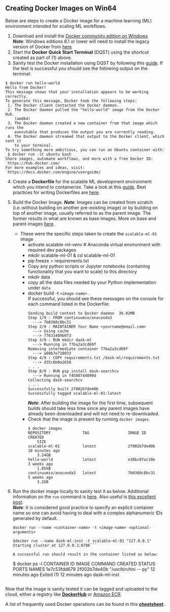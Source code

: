 
## Creating Docker Images on Win64  
  
Below are steps to create a Docker image for a machine learning (ML) environment intended for scaling ML workflows.  
  
1. Download and install the [Docker community edition on Windows](https://docs.docker.com/docker-for-windows/install/)       
   ***Note***: Windows editions 8.1 or lower will need to install the legacy version of Docker from [here](https://docs.docker.com/toolbox/overview/)
2. Start the **Docker Quick Start Terminal** (DQST) using the shortcut created as part of (1) above.  
3. Sanity test the Docker installation using DQST by following this [guide](https://docs.docker.com/get-started/#test-docker-version). If the test is successful you should see the following output on the terminal:  
```  
$ docker run hello-world  
Hello from Docker!  
This message shows that your installation appears to be working correctly.  
To generate this message, Docker took the following steps:  
 1. The Docker client contacted the Docker daemon.  
 2. The Docker daemon pulled the "hello-world" image from the Docker Hub.  
    (amd64)  
 3. The Docker daemon created a new container from that image which runs the  
    executable that produces the output you are currently reading.  
 4. The Docker daemon streamed that output to the Docker client, which sent it  
    to your terminal.  
To try something more ambitious, you can run an Ubuntu container with:  
 $ docker run -it ubuntu bash  
Share images, automate workflows, and more with a free Docker ID:  
 https://hub.docker.com/  
For more examples and ideas, visit:  
 https://docs.docker.com/engine/userguide/  
```   
4. Create a **Dockerfile** for the scalable ML development environment which you intend to containerize. Take a look at this [guide](https://docs.docker.com/get-started/part2/#your-new-development-environment). Best practices for writing Dockerfiles are [here](https://docs.docker.com/develop/develop-images/dockerfile_best-practices/).  
5. Build the Docker Image. ***Note***: Images can be created from scratch (i.e.:without building on another pre-existing image) or by building on top of another image, usually referred to as the parent image. The former results in what are known as base images. More on base and parent images [here](https://docs.docker.com/develop/develop-images/baseimages/).  
   * These were the specific steps taken to create the `scalable-ml-01` image  
     * activate scalable-ml-venv # Anaconda virtual environment with required dev packages  
     * mkdir scalable-ml-01 & cd scalable-ml-01  
     * pip freeze > requirements.txt  
     * Copy any python scripts or Jupyter notebooks (containing functionality that you want to scale) to this directory  
     * mkdir data  
     * copy all the data files needed by your Python implementation under `data`  
     * docker build -t `<image-name>` .  
       If successful, you should see these messages on the console for each command listed in the Dockerfile:  
       ```
       Sending build context to Docker daemon  36.02MB
       Step 1/9 : FROM continuumio/anaconda3
         ---> 7b0360c8bc31
       Step 2/9 : MAINTAINER Your Name <yourname@email.com>
         ---> Using cache
         ---> 77631409b073
       Step 3/9 : RUN mkdir dask-ml
         ---> Running in 77ba2a3cd69f
       Removing intermediate container 77ba2a3cd69f
         ---> a60b7e710033
       Step 4/9 : COPY requirements.txt /dask-ml/requirements.txt
         ---> d35c6b0a1658
       . . .
       Step 8/9 : RUN pip install dask-searchcv
         ---> Running in f4580744099d
       Collecting dask-searchcv
       . . .
       Successfully built 2f002b7de40b
       Successfully tagged scalable-ml-01:latest
       ```  
       ***Note***: After building the image for the first time, subsequent builds should take less time since any parent images have already been downloaded and will not need to re-downloaded.
     * Check that the image is present by running `docker images`.   
        ```
        $ docker images
        REPOSITORY              TAG                 IMAGE ID            CREATED
            SIZE
        scalable-ml-01          latest              2f002b7de40b        10 minutes ago
            3.24GB
        hello-world             latest              e38bc07ac18e        3 weeks ago
            1.85kB
        continuumio/anaconda3   latest              7b0360c8bc31        5 weeks ago
            3.2GB
        ```
6. Run the docker image locally to sanity test it as below. Additional information on the `run` command is [here](https://docs.docker.com/engine/reference/run/). Also useful is [this excellent post](https://www.ctl.io/developers/blog/post/dockerfile-entrypoint-vs-cmd/).    
   ***Note***: It is considered good practice to specify an explicit container name so one can avoid having to deal with a complex alphanumeric IDs generated by default.  
  
   `docker run --name <container-name> -t <image-name> <optional-arguments>`     
    ```
    $docker run --name dask-ml-inst -t scalable-ml-01 "127.0.0.1"  
    Starting cluster at 127.0.0.1:8786```
    
    A successful run should result in the container listed as below:    
    ```
    $ docker ps -l
    CONTAINER ID        IMAGE               COMMAND                  CREATED
         STATUS                      PORTS               NAMES
    1e7c53fdd679        2f002b7de40b        "/usr/bin/tini -- py"   12 minutes ago
        Exited (1) 12 minutes ago                       dask-ml-inst
    ```

Now that the image is sanity tested it can be tagged and uploaded to the cloud, either a registry like [**DockerHub**](https://hub.docker.com/) or [Amazon ECR](https://aws.amazon.com/ecr/).  
  
A list of frequently used Docker operations can be found in this [**cheetsheet**](https://www.docker.com/sites/default/files/Docker_CheatSheet_08.09.2016_0.pdf).  
